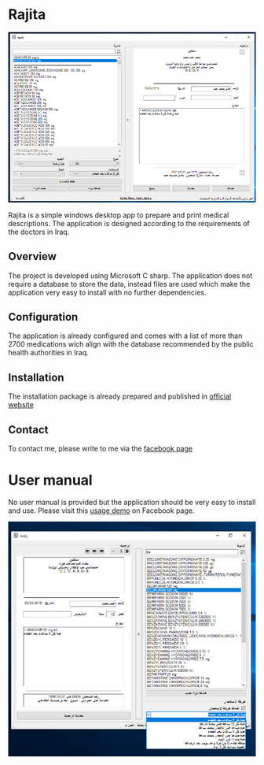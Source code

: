 # Rajita

![ScreenShot](https://raw.githubusercontent.com/sahibammar/rajita/master/img/snapshot0.png)

Rajita is a simple windows desktop app to prepare and print medical descriptions. The application is designed according to the requirements of the doctors in Iraq.

## Overview
The project is developed using Microsoft C sharp. The application does not require a database to store the data, instead files are used which make the application very easy to install with no further dependencies.

## Configuration
The application is already configured and comes with a list of more than 2700 medications wich align with the database recommended by the public health authorities in Iraq. 

## Installation 
The installation package is already prepared and published in [official website](https://rajita.firebaseapp.com)

## Contact
To contact me, please write to me via the [facebook page](https://www.facebook.com/1069882199886602)

# User manual
No user manual is provided but the application should be very easy to install and use. Please visit this [usage demo](https://fb.watch/jJy2MhK9Us/) on Facebook page.

![ScreenShot](https://raw.githubusercontent.com/sahibammar/rajita/master/img/snapshot1.png)

